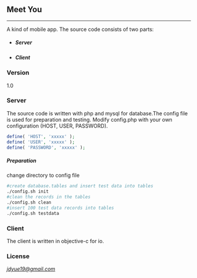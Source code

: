 ## Meet You ##
-----------
A kind of mobile app. The source code consists of two parts: 

* ##### Server
* ##### Client

### Version ###
1.0

### Server
 The source code is written with php and mysql for database.The config file is used for 
 preparation and testing.
 Modify config.php with your own configuration (HOST, USER, PASSWORD).
```php
define( 'HOST', 'xxxxx' );
define( 'USER', 'xxxxx' );
define( 'PASSWORD', 'xxxxx' );
```
##### Preparation ##### 
change directory to config file
```sh
#create database.tables and insert test data into tables
./config.sh init
#clean the records in the tables
./config.sh clean
#insert 100 test data records into tables
./config.sh testdata
```

### Client ### 
 The client is written in objective-c for io.

### License ### 
*jdyue19@gmail.com*
